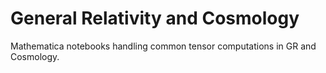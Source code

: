 # General Relativity and Cosmology
Mathematica notebooks handling common tensor computations in GR and Cosmology.
